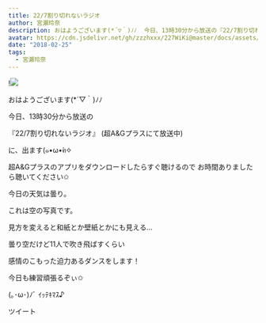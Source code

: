```yaml
---
title: 22/7割り切れないラジオ
author: 宮瀬玲奈
description: おはようございます(*´▽｀)ﾉﾉ  今日、13時30分から放送の『22/7割り切れないラジオ』(超A&Gプラスにて放送中)に、出ます(๑•ω•́ฅ✧超A&Gプラスのアプリをダウンロー...
avatar: https://cdn.jsdelivr.net/gh/zzzhxxx/227WiKi@master/docs/assets/photo/avatar/reina.jpg
date: "2018-02-25"
tags:
  - 宮瀬玲奈
---
```


!![](https://cdn.jsdelivr.net/gh/zzzhxxx/227WiKi-image@master/blog-image/reina-2018-02-25_1.jpg)




おはようございます(*´▽｀)ﾉﾉ








今日、13時30分から放送の

『22/7割り切れないラジオ』
(超A&Gプラスにて放送中)


に、出ます(๑•ω•́ฅ✧





超A&Gプラスのアプリをダウンロードしたらすぐ聴けるので
お時間ありましたら聴いてください✩















今日の天気は曇り。

これは空の写真です。


見方を変えると和紙とか壁紙とかにも見える...









曇り空だけど11人で吹き飛ばすくらい

感情のこもった迫力あるダンスをします！




今日も練習頑張るぞぃ✩



(｡･ω･)ﾉﾞ ｲｯﾃｷﾏｽ♪


ツイート



